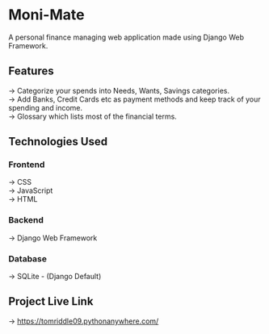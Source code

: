 ﻿# Moni-Mate

A personal finance managing web application made using Django Web Framework.

## Features
-> Categorize your spends into Needs, Wants, Savings categories.  
-> Add Banks, Credit Cards etc as payment methods and keep track of your spending and income.  
-> Glossary which lists most of the financial terms.

## Technologies Used
### Frontend
-> CSS   
-> JavaScript  
-> HTML
### Backend
-> Django Web Framework  
### Database
-> SQLite - (Django Default)

## Project Live Link
-> https://tomriddle09.pythonanywhere.com/
